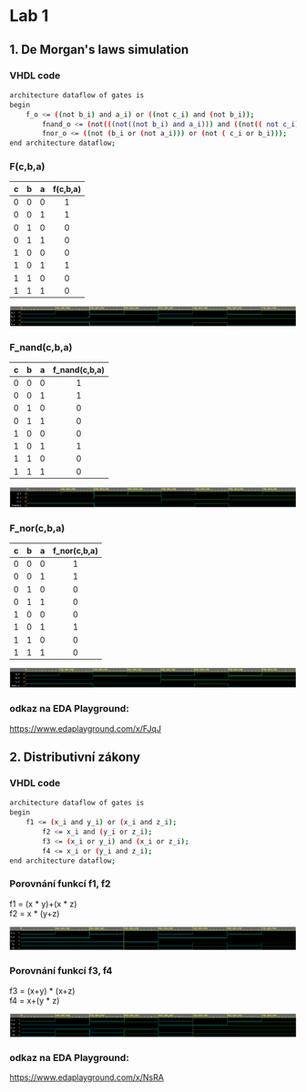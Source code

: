 
# Lab 1

## 1. De Morgan's laws simulation

### VHDL code

```bash
architecture dataflow of gates is
begin
	f_o <= ((not b_i) and a_i) or ((not c_i) and (not b_i));
        fnand_o <= (not(((not((not b_i) and a_i))) and ((not(( not c_i) and (not b_i))))));
        fnor_o <= ((not (b_i or (not a_i))) or (not ( c_i or b_i)));
end architecture dataflow;
```

### F(c,b,a)

| **c** | **b** |**a** | **f(c,b,a)** |
| :-: | :-: | :-: | :-: |
| 0 | 0 | 0 | 1 |
| 0 | 0 | 1 | 1 |
| 0 | 1 | 0 | 0 |
| 0 | 1 | 1 | 0 |
| 1 | 0 | 0 | 0 |
| 1 | 0 | 1 | 1 |
| 1 | 1 | 0 | 0 |
| 1 | 1 | 1 | 0 |

![Hodnoty funkce f(c,b,a) ](images/f1.PNG)

### F_nand(c,b,a)

| **c** | **b** |**a** | **f_nand(c,b,a)** |
| :-: | :-: | :-: | :-: |
| 0 | 0 | 0 | 1 |
| 0 | 0 | 1 | 1 |
| 0 | 1 | 0 | 0 |
| 0 | 1 | 1 | 0 |
| 1 | 0 | 0 | 0 |
| 1 | 0 | 1 | 1 |
| 1 | 1 | 0 | 0 |
| 1 | 1 | 1 | 0 |

![Hodnoty funkce f(c,b,a) ](images/f2.PNG)

### F_nor(c,b,a)

| **c** | **b** |**a** | **f_nor(c,b,a)** |
| :-: | :-: | :-: | :-: |
| 0 | 0 | 0 | 1 |
| 0 | 0 | 1 | 1 |
| 0 | 1 | 0 | 0 |
| 0 | 1 | 1 | 0 |
| 1 | 0 | 0 | 0 |
| 1 | 0 | 1 | 1 |
| 1 | 1 | 0 | 0 |
| 1 | 1 | 1 | 0 |

![Hodnoty funkce f(c,b,a) ](images/f3.PNG)

### odkaz na EDA Playground:
https://www.edaplayground.com/x/FJqJ

## 2. Distributivní zákony

### VHDL code

```bash
architecture dataflow of gates is
begin
	f1 <= (x_i and y_i) or (x_i and z_i);
        f2 <= x_i and (y_i or z_i);        		  
        f3 <= (x_i or y_i) and (x_i or z_i);
        f4 <= x_i or (y_i and z_i);
end architecture dataflow;
```
### Porovnání funkcí f1, f2

f1 = (x * y)+(x * z)   
f2 = x * (y+z)

![Hodnoty funkce f(c,b,a) ](images/f4.PNG)

### Porovnání funkcí f3, f4

f3 = (x+y) * (x+z)  
f4 = x+(y * z)

![Hodnoty funkce f(c,b,a) ](images/f5.PNG)

### odkaz na EDA Playground:
https://www.edaplayground.com/x/NsRA
